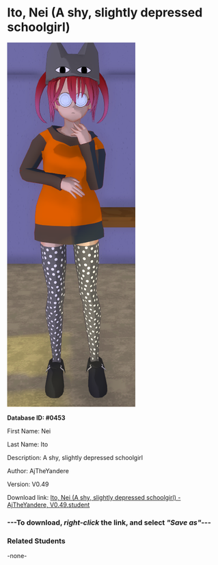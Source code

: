 # Ito, Nei (A shy, slightly depressed schoolgirl)

<img src="../../Files/Images/Ito, Nei (A shy, slightly depressed schoolgirl).png" title="Ito, Nei (A shy, slightly depressed schoolgirl) - AjTheYandere, V0.49">

**Database ID: #0453**

First Name: Nei

Last Name: Ito

Description: A shy, slightly depressed schoolgirl

Author: AjTheYandere

Version: V0.49

Download link: <a href="https://raw.githubusercontent.com/Arbiter1223/Daigaku-Gurashi-Custom-Students/master/Files/Student%20Files/Ito%2C%20Nei%20(A%20shy%2C%20slightly%20depressed%20schoolgirl)%20-%20AjTheYandere%2C%20V0.49.student">Ito, Nei (A shy, slightly depressed schoolgirl) - AjTheYandere, V0.49.student</a>

### ---**To download, _right-click_ the link, and select _"Save as"_**---

### Related Students

-none-
